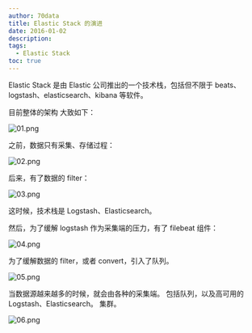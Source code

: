 ```yaml
---
author: 70data
title: Elastic Stack 的演进
date: 2016-01-02
description:
tags:
  - Elastic Stack
toc: true
---
```


Elastic Stack 是由 Elastic 公司推出的一个技术栈，包括但不限于 beats、logstash、elasticsearch、kibana 等软件。

目前整体的架构 大致如下：

![01.png](http://70data.net/upload/log/01.png)

<!--more-->

之前，数据只有采集、存储过程：

![02.png](http://70data.net/upload/log/02.png)

后来，有了数据的 filter：

![03.png](http://70data.net/upload/log/03.png)

这时候，技术栈是 Logstash、Elasticsearch。

然后，为了缓解 logstash 作为采集端的压力，有了 filebeat 组件：

![04.png](http://70data.net/upload/log/04.png)

为了缓解数据的 filter，或者 convert，引入了队列。

![05.png](http://70data.net/upload/log/05.png)

当数据源越来越多的时候，就会由各种的采集端。
包括队列，以及高可用的 Logstash、Elasticsearch。 集群。

![06.png](http://70data.net/upload/log/06.png)
